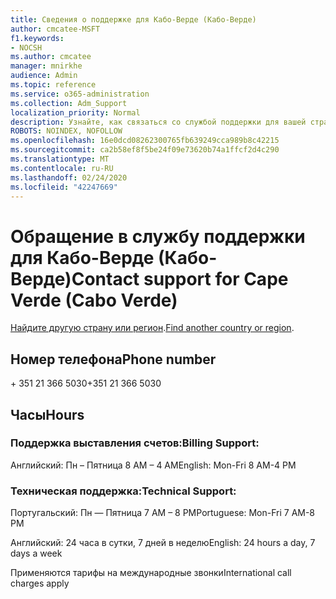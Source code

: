 ```yaml
---
title: Сведения о поддержке для Кабо-Верде (Кабо-Верде)
author: cmcatee-MSFT
f1.keywords:
- NOCSH
ms.author: cmcatee
manager: mnirkhe
audience: Admin
ms.topic: reference
ms.service: o365-administration
ms.collection: Adm_Support
localization_priority: Normal
description: Узнайте, как связаться со службой поддержки для вашей страны или региона.
ROBOTS: NOINDEX, NOFOLLOW
ms.openlocfilehash: 16e0dcd08262300765fb639249cca989b8c42215
ms.sourcegitcommit: ca2b58ef8f5be24f09e73620b74a1ffcf2d4c290
ms.translationtype: MT
ms.contentlocale: ru-RU
ms.lasthandoff: 02/24/2020
ms.locfileid: "42247669"
---
```

# <a name="contact-support-for-cape-verde-cabo-verde"></a><span data-ttu-id="63c5f-103">Обращение в службу поддержки для Кабо-Верде (Кабо-Верде)</span><span class="sxs-lookup"><span data-stu-id="63c5f-103">Contact support for Cape Verde (Cabo Verde)</span></span>

<span data-ttu-id="63c5f-104">[Найдите другую страну или регион](../contact-support-for-business-products.md).</span><span class="sxs-lookup"><span data-stu-id="63c5f-104">[Find another country or region](../contact-support-for-business-products.md).</span></span>

## <a name="phone-number"></a><span data-ttu-id="63c5f-105">Номер телефона</span><span class="sxs-lookup"><span data-stu-id="63c5f-105">Phone number</span></span>
<span data-ttu-id="63c5f-106">+ 351 21 366 5030</span><span class="sxs-lookup"><span data-stu-id="63c5f-106">+351 21 366 5030</span></span>

## <a name="hours"></a><span data-ttu-id="63c5f-107">Часы</span><span class="sxs-lookup"><span data-stu-id="63c5f-107">Hours</span></span>
### <a name="billing-support"></a><span data-ttu-id="63c5f-108">Поддержка выставления счетов:</span><span class="sxs-lookup"><span data-stu-id="63c5f-108">Billing Support:</span></span>

<span data-ttu-id="63c5f-109">Английский: Пн – Пятница 8 AM – 4 AM</span><span class="sxs-lookup"><span data-stu-id="63c5f-109">English: Mon-Fri 8 AM-4 PM</span></span>

### <a name="technical-support"></a><span data-ttu-id="63c5f-110">Техническая поддержка:</span><span class="sxs-lookup"><span data-stu-id="63c5f-110">Technical Support:</span></span>

<span data-ttu-id="63c5f-111">Португальский: Пн — Пятница 7 AM – 8 PM</span><span class="sxs-lookup"><span data-stu-id="63c5f-111">Portuguese: Mon-Fri 7 AM-8 PM</span></span>

<span data-ttu-id="63c5f-112">Английский: 24 часа в сутки, 7 дней в неделю</span><span class="sxs-lookup"><span data-stu-id="63c5f-112">English: 24 hours a day, 7 days a week</span></span>

<span data-ttu-id="63c5f-113">Применяются тарифы на международные звонки</span><span class="sxs-lookup"><span data-stu-id="63c5f-113">International call charges apply</span></span>